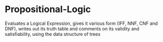 # Propositional-Logic
Evaluates a Logical Expression, gives it various form (IFF, NNF, CNF and DNF), writes out its truth table and comments on its validity and satisfiability, using the data structure of trees
